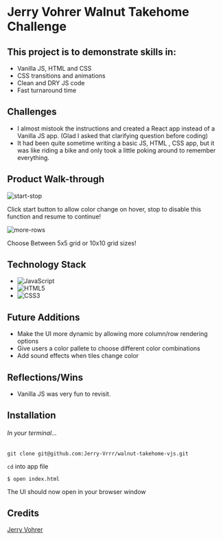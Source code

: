 # Jerry Vohrer Walnut Takehome Challenge

## This project is to demonstrate skills in:

- Vanilla JS, HTML and CSS
- CSS transitions and animations
- Clean and DRY JS code
- Fast turnaround time

## Challenges
- I almost mistook the instructions and created a React app instead of a Vanilla JS app. (Glad I asked that clarifying question before coding)
- It had been quite sometime writing a basic JS,  HTML , CSS app, but it was like riding a bike and only took a little poking around to remember everything. 

## Product Walk-through

![start-stop](https://user-images.githubusercontent.com/92649050/188781649-f79f9590-3cec-4ff8-90e2-244402667422.gif)

Click start button to allow color change on hover, stop to disable this function and resume to continue!

![more-rows](https://user-images.githubusercontent.com/92649050/188781663-504ef2ff-9df1-4d78-ba71-c1515058d054.gif)

Choose Between 5x5 grid or 10x10 grid sizes!


## Technology Stack
- ![JavaScript](https://img.shields.io/badge/javascript-%23323330.svg?style=for-the-badge&logo=javascript&logoColor=%23F7DF1E)
- ![HTML5](https://img.shields.io/badge/html5-%23E34F26.svg?style=for-the-badge&logo=html5&logoColor=white)
- ![CSS3](https://img.shields.io/badge/css3-%231572B6.svg?style=for-the-badge&logo=css3&logoColor=white)

## Future Additions
- Make the UI more dynamic by allowing more column/row rendering options
- Give users a color pallete to choose different color combinations
- Add sound effects when tiles change color

## Reflections/Wins
- Vanilla JS was very fun to revisit.

## Installation

###### In your terminal...

`git clone git@github.com:Jerry-Vrrr/walnut-takehome-vjs.git`

`cd` into app file

`$ open index.html`

The UI should now open in your browser window

## Credits
 [Jerry Vohrer](https://terminal.turing.edu/profiles/1334)
